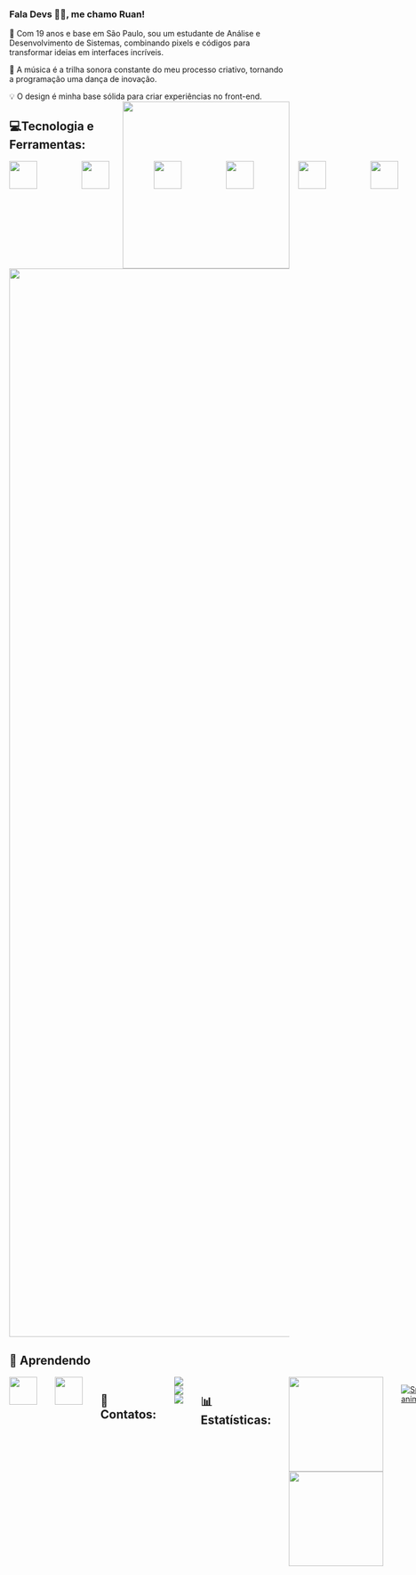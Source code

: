 ### Fala Devs 👩‍💻, me chamo Ruan!
🚀 Com 19 anos e base em São Paulo, sou um estudante de Análise e Desenvolvimento de Sistemas, combinando pixels e códigos para transformar ideias em interfaces incríveis.

<div style="display: inline_block">
  🎵 A música é a trilha sonora constante do meu processo criativo, tornando a programação uma dança de inovação.

  💡 O design é minha base sólida para criar experiências no front-end.
  <img  align="right" width="300px" src="https://api.readyplayer.me/v1/avatars/63f156f63cade24b0334e53f.png?cacheControl=true&uat=2023-02-18T23:43:52.083Z">
</div>


## 💻Tecnologia e Ferramentas:
<div style="display: flex; gap: 5rem;">
  <img width="50px" src="https://cdn.jsdelivr.net/gh/devicons/devicon/icons/html5/html5-original.svg" />
  <img width="50px" src="https://cdn.jsdelivr.net/gh/devicons/devicon/icons/css3/css3-original.svg" />
  <img width="50px" src="https://cdn.jsdelivr.net/gh/devicons/devicon/icons/javascript/javascript-plain.svg" />
  <img width="50px" src="https://cdn.jsdelivr.net/gh/devicons/devicon/icons/vscode/vscode-original.svg" />
  <img width="50px" src="https://cdn.jsdelivr.net/gh/devicons/devicon/icons/figma/figma-original.svg" />
  <img width="50px" src="https://cdn.jsdelivr.net/gh/devicons/devicon/icons/photoshop/photoshop-plain.svg" />
  <img width="50px" src="https://cdn.jsdelivr.net/gh/devicons/devicon/icons/illustrator/illustrator-plain.svg" />
</div>

<img src="https://www.animatedimages.org/data/media/562/animated-line-image-0184.gif" width="1920" />

## 🔎 Aprendendo
<div style="display: flex; gap: 2rem;">
<img width="50px" src="https://cdn.jsdelivr.net/gh/devicons/devicon/icons/angularjs/angularjs-plain.svg" />
<img width="50px" src="https://cdn.jsdelivr.net/gh/devicons/devicon/icons/java/java-plain.svg" />    
  
## 📩 Contatos:
<div>
<a href="https://instagram.com/malasarts.png" target="_blank"><img src="https://img.shields.io/badge/-Instagram-%23E4405F?style=for-the-badge&logo=instagram&logoColor=white" target="_blank"></a>
<a href = "mailto:contato@carlosruanro@gmail.com"><img src="https://img.shields.io/badge/Gmail-D14836?style=for-the-badge&logo=gmail&logoColor=white" target="_blank"></a>
<a href="https://www.linkedin.com/in/ruan-c-rodrigues-9b3276236/" target="_blank"><img src="https://img.shields.io/badge/-LinkedIn-%230077B5?style=for-the-badge&logo=linkedin&logoColor=white" target="_blank"></a>   
</div>
  
## 📊 Estatísticas:
<div align="center">
  <a href="https://github.com/helloWorldRuan">
  <img height="170em" src="https://github-readme-stats.vercel.app/api/top-langs/?username=helloWorldRuan&layout=compact&langs_count=7&theme=dracula"/>
  <img height="170em" src="https://github-readme-stats.vercel.app/api?username=helloWorldRuan&show_icons=true&theme=dracula&include_all_commits=true&count_private=true"/>
</div>

![Snake animation](https://github.com/leobr1t0/leobr1t0/blob/output/github-contribution-grid-snake.svg)
